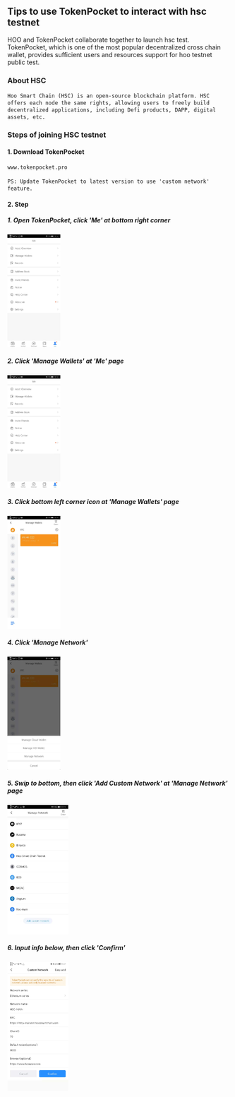 ## Tips to use TokenPocket to interact with hsc testnet
<!-- 如何使用 TokenPocket 钱包参与虎符智能链的测试网 -->

HOO and TokenPocket collaborate together to launch hsc test.
TokenPocket, which is one of the most popular decentralized cross chain wallet, provides sufficient users and resources support for hoo testnet public test.
<!-- 虎符、TokenPocket 达成合作，开启虎符智能链测试网。TokenPocket 作为全球最大的去中心化多链钱包，为此次虎符智能链的测试提供充分的流量支持与资源支持。 -->

### About HSC
    Hoo Smart Chain (HSC) is an open-source blockchain platform. HSC offers each node the same rights, allowing users to freely build decentralized applications, including Defi products, DAPP, digital assets, etc. 

<!-- ### Testnet
    Name: HSC TESTNET(HSC 测试网)
    RPC: https://http-testnet.hoosmartchain.com
    Chain ID: 170
    Symbol: HOO
    Scan: https://testnet.hscscan.com -->

### Steps of joining HSC testnet
 <!-- 加入虎符智能链测试网流程 -->

#### 1. Download TokenPocket
    www.tokenpocket.pro

    PS: Update TokenPocket to latest version to use 'custom network' feature.
<!-- 请务必更新 TP 钱包到最新版本，方可体验自定义网络功能 -->

#### 2. Step


##### 1. Open TokenPocket, click 'Me' at bottom right corner
<img src="./images/tokenpocket-en-1.jpg" style="zoom:25%"><br>

##### 2. Click 'Manage Wallets' at 'Me' page
<img src="./images/tokenpocket-en-1.jpg" style="zoom:25%"><br> 

##### 3. Click bottom left corner icon at 'Manage Wallets' page
<img src="./images/tokenpocket-en-2.jpg" style="zoom:25%"><br> 

##### 4. Click 'Manage Network'
<img src="./images/tokenpocket-en-3.jpg" style="zoom:25%"><br> 

##### 5. Swip to bottom, then click 'Add Custom Network' at 'Manage Network' page
<img src="./images/tokenpocket-en-4.jpg" style="zoom:28.6%"><br> 

##### 6. Input info below, then click 'Confirm'
<img src="./images/tokenpocket-en-6.jpg" style="zoom:28.6%"><br> 
